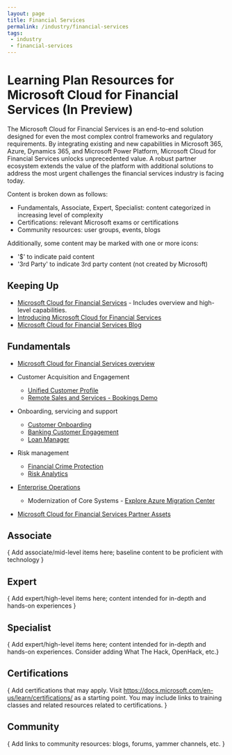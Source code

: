 ```yaml
---
layout: page
title: Financial Services
permalink: /industry/financial-services
tags:
 - industry
 - financial-services
---
```


# Learning Plan Resources for Microsoft Cloud for Financial Services (In Preview)

The Microsoft Cloud for Financial Services is an end-to-end solution designed for even the most complex control frameworks and regulatory requirements. By integrating existing and new capabilities in Microsoft 365, Azure, Dynamics 365, and Microsoft Power Platform, Microsoft Cloud for Financial Services unlocks unprecedented value. A robust partner ecosystem extends the value of the platform with additional solutions to address the most urgent challenges the financial services industry is facing today.

Content is broken down as follows:
* Fundamentals, Associate, Expert, Specialist: content categorized in increasing level of complexity
* Certifications: relevant Microsoft exams or certifications
* Community resources: user groups, events, blogs

Additionally, some content may be marked with one or more icons:
* '$' to indicate paid content
* '3rd Party' to indicate 3rd party content (not created by Microsoft)

## Keeping Up

* [Microsoft Cloud for Financial Services](https://www.microsoft.com/en-us/industry/financial-services/microsoft-cloud-for-financial-services) - Includes overview and high-level capabilities.
* [Introducing Microsoft Cloud for Financial Services](https://www.youtube.com/watch?v=xByz3P6FlMQ)
* [Microsoft Cloud for Financial Services Blog](https://cloudblogs.microsoft.com/industry-blog/financial-services/2021/02/24/announcing-microsoft-cloud-for-financial-services/)

## Fundamentals

* [Microsoft Cloud for Financial Services overview](https://www.youtube.com/watch?v=MqESP4OIC00)
- Customer Acquisition and Engagement
  - [Unified Customer Profile](https://www.youtube.com/watch?v=SnWcwit5oDI)
  - [Remote Sales and Services - Bookings Demo](https://microsoftbookings.azurewebsites.net/?organization=financialservices&UICulture=en-US&CallBackURL=https%3A%2F%2Fproducts.office.com/business/bookings)
- Onboarding, servicing and support
  - [Customer Onboarding](https://www.youtube.com/watch?v=_Q1KQaFIseU&list=PL8nfc9haGeb4zghitc7-Z2stOPoFrJlCy)
  - [Banking Customer Engagement](https://www.youtube.com/watch?v=2mde9xgcrWc&list=PL8nfc9haGeb4zghitc7-Z2stOPoFrJlCy)
  - [Loan Manager](https://www.youtube.com/watch?v=s7P19L52xIA&list=PL8nfc9haGeb4zghitc7-Z2stOPoFrJlCy)
- Risk management
  - [Financial Crime Protection](https://dynamics.microsoft.com/en-us/ai/fraud-protection/)
  - [Risk Analytics](https://azure.microsoft.com/en-us/solutions/high-performance-computing/financial-services/)
- [Enterprise Operations](https://azure.microsoft.com/en-us/blog/hybrid-and-multicloud-strategies-for-financial-services-organizations/)
  - Modernization of Core Systems - [Explore Azure Migration Center](https://azure.microsoft.com/en-us/migration/)
		
- [Microsoft Cloud for Financial Services Partner Assets](https://partner.microsoft.com/en-us/asset/collection/microsoft-cloud-for-financial-services-partner-assets#/)


## Associate

{ Add associate/mid-level items here; baseline content to be proficient with technology }


## Expert

{ Add expert/high-level items here; content intended for in-depth and hands-on experiences }


## Specialist

{ Add expert/high-level items here; content intended for in-depth and hands-on experiences.  Consider adding What The Hack, OpenHack, etc.}


## Certifications

{ Add certifications that may apply. Visit https://docs.microsoft.com/en-us/learn/certifications/ as a starting point.  You may include links to training classes and related resources related to certifications.  }


## Community

{ Add links to community resources: blogs, forums, yammer channels, etc. }
